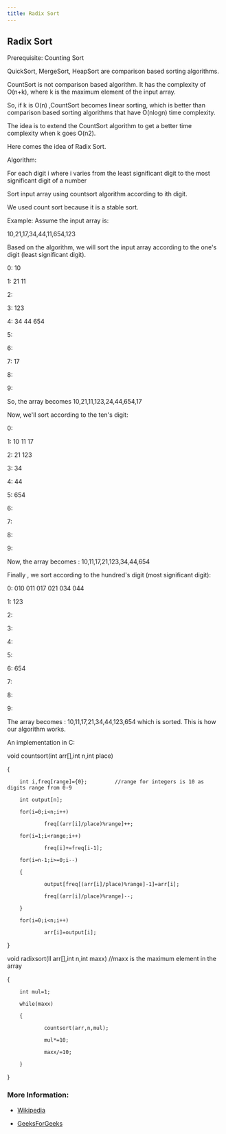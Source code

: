 ```yaml
---
title: Radix Sort
---
```


## Radix Sort

Prerequisite: Counting Sort

QuickSort, MergeSort, HeapSort are comparison based sorting algorithms.

CountSort is not comparison based algorithm. It has the complexity of O(n+k), where k is the maximum element of the input array.

So, if k is O(n) ,CountSort becomes linear sorting, which is better than comparison based sorting algorithms that have O(nlogn) time complexity. 

The idea is to extend the CountSort algorithm to get a better time complexity when k goes O(n2). 

Here comes the idea of Radix Sort.

Algorithm:

For each digit i where i varies from the least significant digit to the most significant digit of a number

Sort input array using countsort algorithm according to ith digit.

We used count sort because it is a stable sort.

Example: Assume the input array is:

10,21,17,34,44,11,654,123

Based on the algorithm, we will sort the input array according to the one's digit (least significant digit).

0: 10

1: 21 11

2:

3: 123

4: 34 44 654

5:

6:

7: 17

8:

9:

So, the array becomes 10,21,11,123,24,44,654,17

Now, we'll sort according to the ten's digit:

0:

1: 10 11 17

2: 21 123

3: 34

4: 44

5: 654

6:

7:

8:

9:

Now, the array becomes : 10,11,17,21,123,34,44,654

Finally , we sort according to the hundred's digit (most significant digit):

0: 010 011 017 021 034 044

1: 123

2:

3:

4:

5:

6: 654

7:

8:

9:

The array becomes : 10,11,17,21,34,44,123,654 which is sorted. This is how our algorithm works. 

An implementation in C:


void countsort(int arr[],int n,int place)

{

        int i,freq[range]={0};         //range for integers is 10 as digits range from 0-9

        int output[n];

        for(i=0;i<n;i++)

                freq[(arr[i]/place)%range]++;

        for(i=1;i<range;i++)

                freq[i]+=freq[i-1];

        for(i=n-1;i>=0;i--)

        {

                output[freq[(arr[i]/place)%range]-1]=arr[i];

                freq[(arr[i]/place)%range]--;

        }

        for(i=0;i<n;i++)

                arr[i]=output[i];

}

void radixsort(ll arr[],int n,int maxx)            //maxx is the maximum element in the array

{

        int mul=1;

        while(maxx)

        {

                countsort(arr,n,mul);

                mul*=10;

                maxx/=10;

        }

}



### More Information:

- [Wikipedia](https://en.wikipedia.org/wiki/Radix_sort)

- [GeeksForGeeks](http://www.geeksforgeeks.org/radix-sort/)
